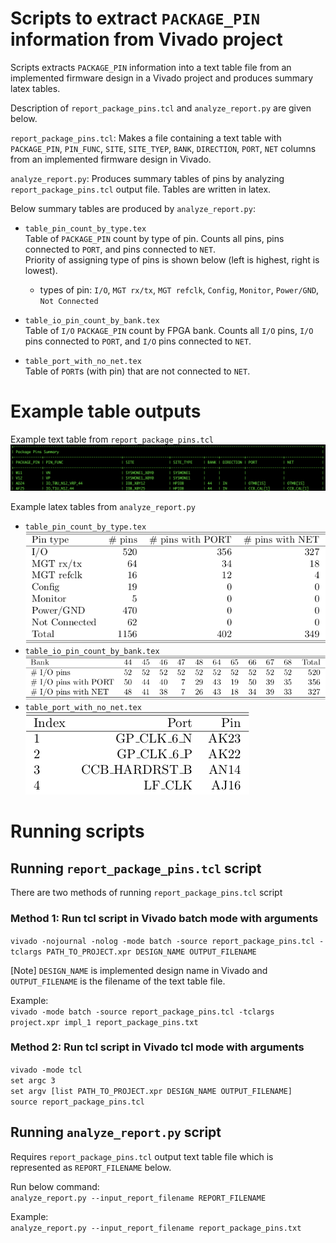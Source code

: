 # Scripts to extract `PACKAGE_PIN` information from Vivado project
Scripts extracts `PACKAGE_PIN` information into a text table file from an implemented firmware design in a Vivado project and produces summary latex tables.

Description of `report_package_pins.tcl` and `analyze_report.py` are given below.

`report_package_pins.tcl`: Makes a file containing a text table with `PACKAGE_PIN`, `PIN_FUNC`, `SITE`, `SITE_TYEP`, `BANK`, `DIRECTION`, `PORT`, `NET` columns from an implemented firmware design in Vivado.

`analyze_report.py`: Produces summary tables of pins by analyzing `report_package_pins.tcl` output file. Tables are written in latex.

Below summary tables are produced by `analyze_report.py`: 

- `table_pin_count_by_type.tex`  
    Table of `PACKAGE_PIN` count by type of pin. Counts all pins, pins connected to `PORT`, and pins connected to `NET`.  
    Priority of assigning type of pins is shown below (left is highest, right is lowest). 
    - types of pin: `I/O`, `MGT rx/tx`, `MGT refclk`, `Config`, `Monitor`, `Power/GND`, `Not Connected`  
    
- `table_io_pin_count_by_bank.tex`  
    Table of `I/O` `PACKAGE_PIN` count by FPGA bank.
    Counts all `I/O` pins, `I/O` pins connected to `PORT`, and `I/O` pins connected to `NET`.

- `table_port_with_no_net.tex`  
    Table of `PORT`s (with pin) that are not connected to `NET`.
    

# Example table outputs

Example text table from `report_package_pins.tcl`
![](README_figure/report_package_pins.txt.png)

Example latex tables from `analyze_report.py`

- `table_pin_count_by_type.tex`  
![](README_figure/table_pin_count_by_type.png)
- `table_io_pin_count_by_bank.tex`  
![](README_figure/table_io_pin_count_by_bank.png)
- `table_port_with_no_net.tex`  
![](README_figure/table_port_with_no_net.png)

# Running scripts
## Running `report_package_pins.tcl` script
There are two methods of running `report_package_pins.tcl` script

### Method 1: Run tcl script in Vivado batch mode with arguments

`vivado -nojournal -nolog -mode batch -source report_package_pins.tcl -tclargs PATH_TO_PROJECT.xpr DESIGN_NAME OUTPUT_FILENAME`

[Note] `DESIGN_NAME` is implemented design name in Vivado and `OUTPUT_FILENAME` is the filename of the text table file.

Example:  
`vivado -mode batch -source report_package_pins.tcl -tclargs project.xpr impl_1 report_package_pins.txt`

### Method 2: Run tcl script in Vivado tcl mode with arguments

`vivado -mode tcl`  
`set argc 3`  
`set argv [list PATH_TO_PROJECT.xpr DESIGN_NAME OUTPUT_FILENAME]`  
`source report_package_pins.tcl`

## Running `analyze_report.py` script

Requires `report_package_pins.tcl` output text table file which is represented as `REPORT_FILENAME` below.

Run below command:  
`analyze_report.py --input_report_filename REPORT_FILENAME`  

Example:   
`analyze_report.py --input_report_filename report_package_pins.txt`
